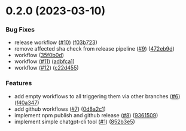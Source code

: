 

# 0.2.0 (2023-03-10)


### Bug Fixes

* release workflow ([#10](https://github.com/miroslavzeman/openai-cli/issues/10)) ([f03b723](https://github.com/miroslavzeman/openai-cli/commit/f03b723b01ee1e2423ce793c6fd2c0de8bc30f97))
* remove affected sha check from release pipeline ([#9](https://github.com/miroslavzeman/openai-cli/issues/9)) ([472eb9d](https://github.com/miroslavzeman/openai-cli/commit/472eb9d854c034190cc991f0ddc49929c881e0f4))
* workflow ([35f0b0d](https://github.com/miroslavzeman/openai-cli/commit/35f0b0da5c99f3a0f0cf3e62953d10b5980f96d8))
* workflow ([#11](https://github.com/miroslavzeman/openai-cli/issues/11)) ([adbfca1](https://github.com/miroslavzeman/openai-cli/commit/adbfca134db70964da74a6cd9eb7aac1f3d9c343))
* workflow ([#12](https://github.com/miroslavzeman/openai-cli/issues/12)) ([c22d455](https://github.com/miroslavzeman/openai-cli/commit/c22d455f63ca8ebd782a7b699d592991b14e9f52))


### Features

* add empty workflows to all triggering them via other branches ([#6](https://github.com/miroslavzeman/openai-cli/issues/6)) ([f40a347](https://github.com/miroslavzeman/openai-cli/commit/f40a347a62fd3ab6696cbb602abaaaa3a2329a28))
* add github workflows ([#7](https://github.com/miroslavzeman/openai-cli/issues/7)) ([0d8a2c1](https://github.com/miroslavzeman/openai-cli/commit/0d8a2c1f5be922ae91dc74bc93415d35cfcddee6))
* implement npm publish and github release ([#8](https://github.com/miroslavzeman/openai-cli/issues/8)) ([9361509](https://github.com/miroslavzeman/openai-cli/commit/9361509810917f0e6f080edcabb9c1f55bd2fd86))
* implement simple chatgpt-cli tool ([#1](https://github.com/miroslavzeman/openai-cli/issues/1)) ([852b3e5](https://github.com/miroslavzeman/openai-cli/commit/852b3e58c8a991a15d4fb61b59ca532a9007b6b6))